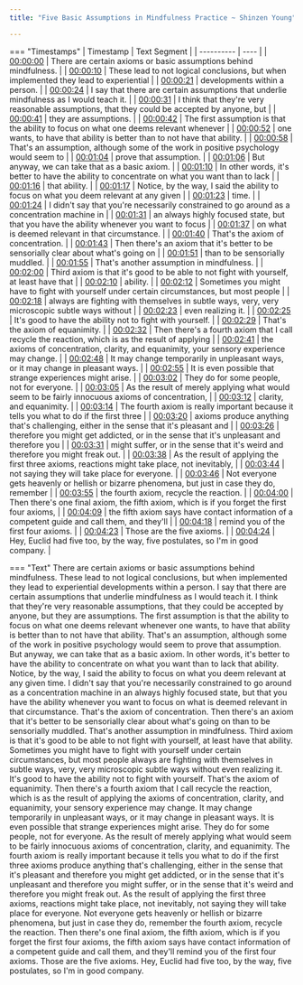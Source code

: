 ```yaml
---
title: "Five Basic Assumptions in Mindfulness Practice ~ Shinzen Young"

---
```

=== "Timestamps"
    | Timestamp | Text Segment |
    | ---------- | ----  |
    | [00:00:00](https://www.youtube.com/watch?v=s1QWEk9c0D4&t=0) |  There are certain axioms or basic assumptions behind mindfulness. |
    | [00:00:10](https://www.youtube.com/watch?v=s1QWEk9c0D4&t=10) |  These lead to not logical conclusions, but when implemented they lead to experiential |
    | [00:00:21](https://www.youtube.com/watch?v=s1QWEk9c0D4&t=21) |  developments within a person. |
    | [00:00:24](https://www.youtube.com/watch?v=s1QWEk9c0D4&t=24) |  I say that there are certain assumptions that underlie mindfulness as I would teach it. |
    | [00:00:31](https://www.youtube.com/watch?v=s1QWEk9c0D4&t=31) |  I think that they're very reasonable assumptions, that they could be accepted by anyone, but |
    | [00:00:41](https://www.youtube.com/watch?v=s1QWEk9c0D4&t=41) |  they are assumptions. |
    | [00:00:42](https://www.youtube.com/watch?v=s1QWEk9c0D4&t=42) |  The first assumption is that the ability to focus on what one deems relevant whenever |
    | [00:00:52](https://www.youtube.com/watch?v=s1QWEk9c0D4&t=52) |  one wants, to have that ability is better than to not have that ability. |
    | [00:00:58](https://www.youtube.com/watch?v=s1QWEk9c0D4&t=58) |  That's an assumption, although some of the work in positive psychology would seem to |
    | [00:01:04](https://www.youtube.com/watch?v=s1QWEk9c0D4&t=64) |  prove that assumption. |
    | [00:01:06](https://www.youtube.com/watch?v=s1QWEk9c0D4&t=66) |  But anyway, we can take that as a basic axiom. |
    | [00:01:10](https://www.youtube.com/watch?v=s1QWEk9c0D4&t=70) |  In other words, it's better to have the ability to concentrate on what you want than to lack |
    | [00:01:16](https://www.youtube.com/watch?v=s1QWEk9c0D4&t=76) |  that ability. |
    | [00:01:17](https://www.youtube.com/watch?v=s1QWEk9c0D4&t=77) |  Notice, by the way, I said the ability to focus on what you deem relevant at any given |
    | [00:01:23](https://www.youtube.com/watch?v=s1QWEk9c0D4&t=83) |  time. |
    | [00:01:24](https://www.youtube.com/watch?v=s1QWEk9c0D4&t=84) |  I didn't say that you're necessarily constrained to go around as a concentration machine in |
    | [00:01:31](https://www.youtube.com/watch?v=s1QWEk9c0D4&t=91) |  an always highly focused state, but that you have the ability whenever you want to focus |
    | [00:01:37](https://www.youtube.com/watch?v=s1QWEk9c0D4&t=97) |  on what is deemed relevant in that circumstance. |
    | [00:01:40](https://www.youtube.com/watch?v=s1QWEk9c0D4&t=100) |  That's the axiom of concentration. |
    | [00:01:43](https://www.youtube.com/watch?v=s1QWEk9c0D4&t=103) |  Then there's an axiom that it's better to be sensorially clear about what's going on |
    | [00:01:51](https://www.youtube.com/watch?v=s1QWEk9c0D4&t=111) |  than to be sensorially muddled. |
    | [00:01:55](https://www.youtube.com/watch?v=s1QWEk9c0D4&t=115) |  That's another assumption in mindfulness. |
    | [00:02:00](https://www.youtube.com/watch?v=s1QWEk9c0D4&t=120) |  Third axiom is that it's good to be able to not fight with yourself, at least have that |
    | [00:02:10](https://www.youtube.com/watch?v=s1QWEk9c0D4&t=130) |  ability. |
    | [00:02:12](https://www.youtube.com/watch?v=s1QWEk9c0D4&t=132) |  Sometimes you might have to fight with yourself under certain circumstances, but most people |
    | [00:02:18](https://www.youtube.com/watch?v=s1QWEk9c0D4&t=138) |  always are fighting with themselves in subtle ways, very, very microscopic subtle ways without |
    | [00:02:23](https://www.youtube.com/watch?v=s1QWEk9c0D4&t=143) |  even realizing it. |
    | [00:02:25](https://www.youtube.com/watch?v=s1QWEk9c0D4&t=145) |  It's good to have the ability not to fight with yourself. |
    | [00:02:29](https://www.youtube.com/watch?v=s1QWEk9c0D4&t=149) |  That's the axiom of equanimity. |
    | [00:02:32](https://www.youtube.com/watch?v=s1QWEk9c0D4&t=152) |  Then there's a fourth axiom that I call recycle the reaction, which is as the result of applying |
    | [00:02:41](https://www.youtube.com/watch?v=s1QWEk9c0D4&t=161) |  the axioms of concentration, clarity, and equanimity, your sensory experience may change. |
    | [00:02:48](https://www.youtube.com/watch?v=s1QWEk9c0D4&t=168) |  It may change temporarily in unpleasant ways, or it may change in pleasant ways. |
    | [00:02:55](https://www.youtube.com/watch?v=s1QWEk9c0D4&t=175) |  It is even possible that strange experiences might arise. |
    | [00:03:02](https://www.youtube.com/watch?v=s1QWEk9c0D4&t=182) |  They do for some people, not for everyone. |
    | [00:03:05](https://www.youtube.com/watch?v=s1QWEk9c0D4&t=185) |  As the result of merely applying what would seem to be fairly innocuous axioms of concentration, |
    | [00:03:12](https://www.youtube.com/watch?v=s1QWEk9c0D4&t=192) |  clarity, and equanimity. |
    | [00:03:14](https://www.youtube.com/watch?v=s1QWEk9c0D4&t=194) |  The fourth axiom is really important because it tells you what to do if the first three |
    | [00:03:20](https://www.youtube.com/watch?v=s1QWEk9c0D4&t=200) |  axioms produce anything that's challenging, either in the sense that it's pleasant and |
    | [00:03:26](https://www.youtube.com/watch?v=s1QWEk9c0D4&t=206) |  therefore you might get addicted, or in the sense that it's unpleasant and therefore you |
    | [00:03:31](https://www.youtube.com/watch?v=s1QWEk9c0D4&t=211) |  might suffer, or in the sense that it's weird and therefore you might freak out. |
    | [00:03:38](https://www.youtube.com/watch?v=s1QWEk9c0D4&t=218) |  As the result of applying the first three axioms, reactions might take place, not inevitably, |
    | [00:03:44](https://www.youtube.com/watch?v=s1QWEk9c0D4&t=224) |  not saying they will take place for everyone. |
    | [00:03:46](https://www.youtube.com/watch?v=s1QWEk9c0D4&t=226) |  Not everyone gets heavenly or hellish or bizarre phenomena, but just in case they do, remember |
    | [00:03:55](https://www.youtube.com/watch?v=s1QWEk9c0D4&t=235) |  the fourth axiom, recycle the reaction. |
    | [00:04:00](https://www.youtube.com/watch?v=s1QWEk9c0D4&t=240) |  Then there's one final axiom, the fifth axiom, which is if you forget the first four axioms, |
    | [00:04:09](https://www.youtube.com/watch?v=s1QWEk9c0D4&t=249) |  the fifth axiom says have contact information of a competent guide and call them, and they'll |
    | [00:04:18](https://www.youtube.com/watch?v=s1QWEk9c0D4&t=258) |  remind you of the first four axioms. |
    | [00:04:23](https://www.youtube.com/watch?v=s1QWEk9c0D4&t=263) |  Those are the five axioms. |
    | [00:04:24](https://www.youtube.com/watch?v=s1QWEk9c0D4&t=264) |  Hey, Euclid had five too, by the way, five postulates, so I'm in good company. |

=== "Text"
     There are certain axioms or basic assumptions behind mindfulness. These lead to not logical conclusions, but when implemented they lead to experiential developments within a person. I say that there are certain assumptions that underlie mindfulness as I would teach it. I think that they're very reasonable assumptions, that they could be accepted by anyone, but they are assumptions. The first assumption is that the ability to focus on what one deems relevant whenever one wants, to have that ability is better than to not have that ability. That's an assumption, although some of the work in positive psychology would seem to prove that assumption. But anyway, we can take that as a basic axiom. In other words, it's better to have the ability to concentrate on what you want than to lack that ability. Notice, by the way, I said the ability to focus on what you deem relevant at any given time. I didn't say that you're necessarily constrained to go around as a concentration machine in an always highly focused state, but that you have the ability whenever you want to focus on what is deemed relevant in that circumstance. That's the axiom of concentration. Then there's an axiom that it's better to be sensorially clear about what's going on than to be sensorially muddled. That's another assumption in mindfulness. Third axiom is that it's good to be able to not fight with yourself, at least have that ability. Sometimes you might have to fight with yourself under certain circumstances, but most people always are fighting with themselves in subtle ways, very, very microscopic subtle ways without even realizing it. It's good to have the ability not to fight with yourself. That's the axiom of equanimity. Then there's a fourth axiom that I call recycle the reaction, which is as the result of applying the axioms of concentration, clarity, and equanimity, your sensory experience may change. It may change temporarily in unpleasant ways, or it may change in pleasant ways. It is even possible that strange experiences might arise. They do for some people, not for everyone. As the result of merely applying what would seem to be fairly innocuous axioms of concentration, clarity, and equanimity. The fourth axiom is really important because it tells you what to do if the first three axioms produce anything that's challenging, either in the sense that it's pleasant and therefore you might get addicted, or in the sense that it's unpleasant and therefore you might suffer, or in the sense that it's weird and therefore you might freak out. As the result of applying the first three axioms, reactions might take place, not inevitably, not saying they will take place for everyone. Not everyone gets heavenly or hellish or bizarre phenomena, but just in case they do, remember the fourth axiom, recycle the reaction. Then there's one final axiom, the fifth axiom, which is if you forget the first four axioms, the fifth axiom says have contact information of a competent guide and call them, and they'll remind you of the first four axioms. Those are the five axioms. Hey, Euclid had five too, by the way, five postulates, so I'm in good company.